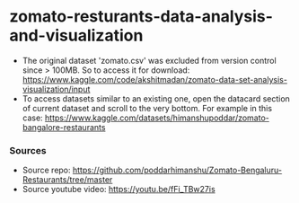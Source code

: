 # zomato-resturants-data-analysis-and-visualization
- The original dataset 'zomato.csv' was excluded from version control since > 100MB. So to access it for download: https://www.kaggle.com/code/akshitmadan/zomato-data-set-analysis-visualization/input
- To access datasets similar to an existing one, open the datacard section of current dataset and scroll to the very bottom. For example in this case: https://www.kaggle.com/datasets/himanshupoddar/zomato-bangalore-restaurants

### Sources
- Source repo: https://github.com/poddarhimanshu/Zomato-Bengaluru-Restaurants/tree/master
- Source youtube video: https://youtu.be/fFi_TBw27is
